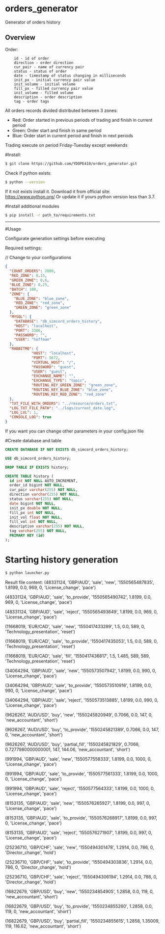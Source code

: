 # orders_generator
Generator of orders history

Overview
--
Order:
```
    id - id of order
    direction - order direction
    cur_pair - name of currency pair
    status - status of order
    date - timestamp of status changing in milliseconds
    init_px - initial currency pair value
    init_volume - initial volume
    fill_px - filled currency pair value
    init_volume - filled volume
    description - order description
    tag - order tags
```

All orders records divided distributed between 3 zones:
* Red: Order started in previous periods of trading and finish in current period
* Green: Order start and finish in same period 
* Blue: Order start in current period and finish in next periods

Trading execute on period Friday-Tuesday except weekends

#Install:
```bash
$ git clone https://github.com/YDOPE410/orders_generator.git
```
Check if python exists:
```bash
$ python --version
```
If it not exists install it. Download it from official site: https://www.python.org/
Or update it if yours python version less than 3.7. 

#Install additional modules
```bash
$ pip install -r path_to/requirements.txt 
```
---
#Usage

Configurate generation settings before executing

Required settings:

// Change to your configurations
```json
{
  "COUNT_ORDERS": 2000,
  "RED_ZONE": 0.15,
  "GREEN_ZONE": 0.6,
  "BLUE_ZONE": 0.25,
  "BATCH": 100,
  "ZONE": {
    "BLUE_ZONE": "blue_zone",
    "RED_ZONE": "red_zone",
    "GREEN_ZONE": "green_zone"
  },
  "MYSQL": {
    "DATABASE": "db_simcord_orders_history",
    "HOST": "localhost",
    "PORT": 3306,
    "PASSWORD": "",
    "USER": "hoffman"
  },
  "RABBITMQ": {
            "HOST": "localhost",
            "PORT": 5672,
            "VIRTUAL_HOST": "/",
            "PASSWORD": "guest",
            "USER": "guest",
            "EXCHANGE_NAME": "",
            "EXCHANGE_TYPE": "topic",
            "ROUTING_KEY_GREEN_ZONE": "green_zone",
            "ROUTING_KEY_BLUE_ZONE": "blue_zone",
            "ROUTING_KEY_RED_ZONE": "red_zone"
  },
  "TXT_FILE_WITH_ORDERS": "../resource/orders.txt",
  "LOG_TXT_FILE_PATH": "../logs/current_date.log",
  "LOG_LVL": 1,
  "CONSOLE_LOG": true
}
```

If you want you can change other parameters in your config.json file

#Create database and table
```sql
CREATE DATABASE IF NOT EXISTS db_simcord_orders_history;

USE db_simcord_orders_history;

DROP TABLE IF EXISTS history;

CREATE TABLE history (
  id int NOT NULL AUTO_INCREMENT,
  order_id bigint NOT NULL,
  cur_pair varchar(255) NOT NULL,
  direction varchar(255) NOT NULL,
  status varchar(255) NOT NULL,
  date bigint NOT NULL,
  init_px double NOT NULL,
  fill_px int NOT NULL,
  init_vol float NOT NULL,
  fill_vol int NOT NULL,
  description varchar(255) NOT NULL,
  tag varchar(255) NOT NULL,
  PRIMARY KEY (id)
);
```
# Starting history generation
```bash
$ python launcher.py
```

Result file content:
(48331124, 'GBP/AUD', 'sale', 'new', '1550565487835', 1.8199, 0.0, 969, 0, 'License_change', 'pace')

(48331124, 'GBP/AUD', 'sale', 'to_provide', '1550565490742', 1.8199, 0.0, 969, 0, 'License_change', 'pace')

(48331124, 'GBP/AUD', 'sale', 'reject', '1550565493649', 1.8199, 0.0, 969, 0, 'License_change', 'pace')

(11668019, 'EUR/CAD', 'sale', 'new', '1550417433289', 1.5, 0.0, 589, 0, 'Technology_presentation', 'reset')

(11668019, 'EUR/CAD', 'sale', 'to_provide', '1550417435053', 1.5, 0.0, 589, 0, 'Technology_presentation', 'reset')

(11668019, 'EUR/CAD', 'sale', 'fill', '1550417436817', 1.5, 1.485, 589, 589, 'Technology_presentation', 'reset')

(34064294, 'GBP/AUD', 'sale', 'new', '1550573507942', 1.8199, 0.0, 990, 0, 'License_change', 'pace')

(34064294, 'GBP/AUD', 'sale', 'to_provide', '1550573510916', 1.8199, 0.0, 990, 0, 'License_change', 'pace')

(34064294, 'GBP/AUD', 'sale', 'reject', '1550573513885', 1.8199, 0.0, 990, 0, 'License_change', 'pace')

(9626267, 'AUD/USD', 'buy', 'new', '1550245820949', 0.7066, 0.0, 147, 0, 'new_accountant', 'short')

(9626267, 'AUD/USD', 'buy', 'to_provide', '1550245821389', 0.7066, 0.0, 147, 0, 'new_accountant', 'short')

(9626267, 'AUD/USD', 'buy', 'partial_fill', '1550245821829', 0.7066, 0.7277980000000001, 147, 144.06, 'new_accountant', 'short')

(991994, 'GBP/AUD', 'sale', 'new', '1550577558333', 1.8199, 0.0, 1000, 0, 'License_change', 'pace')

(991994, 'GBP/AUD', 'sale', 'to_provide', '1550577561333', 1.8199, 0.0, 1000, 0, 'License_change', 'pace')

(991994, 'GBP/AUD', 'sale', 'reject', '1550577564333', 1.8199, 0.0, 1000, 0, 'License_change', 'pace')

(8153135, 'GBP/AUD', 'sale', 'new', '1550576265927', 1.8199, 0.0, 997, 0, 'License_change', 'pace')

(8153135, 'GBP/AUD', 'sale', 'to_provide', '1550576268917', 1.8199, 0.0, 997, 0, 'License_change', 'pace')

(8153135, 'GBP/AUD', 'sale', 'reject', '1550576271907', 1.8199, 0.0, 997, 0, 'License_change', 'pace')

(25236710, 'GBP/CHF', 'sale', 'new', '1550494301478', 1.2914, 0.0, 786, 0, 'Director_change', 'hold')

(25236710, 'GBP/CHF', 'sale', 'to_provide', '1550494303836', 1.2914, 0.0, 786, 0, 'Director_change', 'hold')

(25236710, 'GBP/CHF', 'sale', 'reject', '1550494306194', 1.2914, 0.0, 786, 0, 'Director_change', 'hold')

(16822679, 'GBP/USD', 'buy', 'new', '1550234854905', 1.2858, 0.0, 119, 0, 'new_accountant', 'short')

(16822679, 'GBP/USD', 'buy', 'to_provide', '1550234855260', 1.2858, 0.0, 119, 0, 'new_accountant', 'short')

(16822679, 'GBP/USD', 'buy', 'partial_fill', '1550234855615', 1.2858, 1.35009, 119, 116.62, 'new_accountant', 'short')

